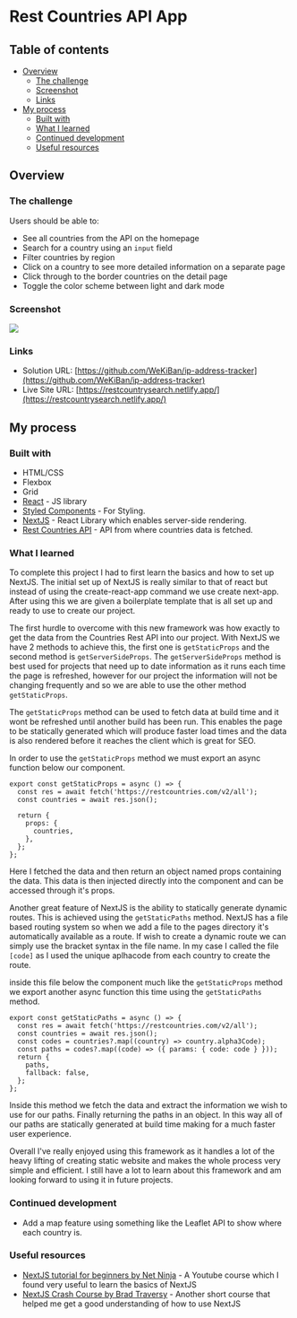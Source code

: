 # Rest Countries API App

## Table of contents

- [Overview](#overview)
  - [The challenge](#the-challenge)
  - [Screenshot](#screenshot)
  - [Links](#links)
- [My process](#my-process)
  - [Built with](#built-with)
  - [What I learned](#what-i-learned)
  - [Continued development](#continued-development)
  - [Useful resources](#useful-resources)

## Overview

### The challenge

Users should be able to:

- See all countries from the API on the homepage
- Search for a country using an `input` field
- Filter countries by region
- Click on a country to see more detailed information on a separate page
- Click through to the border countries on the detail page
- Toggle the color scheme between light and dark mode

### Screenshot

![](images/restCountries.gif)

### Links

- Solution URL: [https://github.com/WeKiBan/ip-address-tracker](https://github.com/WeKiBan/ip-address-tracker)
- Live Site URL: [https://restcountrysearch.netlify.app/](https://restcountrysearch.netlify.app/)

## My process

### Built with

- HTML/CSS
- Flexbox
- Grid
- [React](https://reactjs.org/) - JS library
- [Styled Components](https://styled-components.com/) - For Styling.
- [NextJS](https://nextjs.org/) - React Library which enables server-side rendering.
- [Rest Countries API](https://restcountries.com/) - API from where countries data is fetched.

### What I learned

To complete this project I had to first learn the basics and how to set up NextJS. The initial set up of NextJS is really similar to that of react but instead of using the create-react-app command we use create next-app. After using this we are given a boilerplate template that is all set up and ready to use to create our project.

The first hurdle to overcome with this new framework was how exactly to get the data from the Countries Rest API into our project. With NextJS we have 2 methods to achieve this, the first one is `getStaticProps` and the second method is `getServerSideProps`. The `getServerSideProps` method is best used for projects that need up to date information as it runs each time the page is refreshed, however for our project the information will not be changing frequently and so we are able to use the other method `getStaticProps`.

The `getStaticProps` method can be used to fetch data at build time and it wont be refreshed until another build has been run. This enables the page to be statically generated which will produce faster load times and the data is also rendered before it reaches the client which is great for SEO.

In order to use the `getStaticProps` method we must export an async function below our component.

```
export const getStaticProps = async () => {
  const res = await fetch('https://restcountries.com/v2/all');
  const countries = await res.json();

  return {
    props: {
      countries,
    },
  };
};
```

Here I fetched the data and then return an object named props containing the data. This data is then injected directly into the component and can be accessed through it's props.

Another great feature of NextJS is the ability to statically generate dynamic routes. This is achieved using the `getStaticPaths` method. NextJS has a file based routing system so when we add a file to the pages directory it's automatically available as a route. If wish to create a dynamic route we can simply use the bracket syntax in the file name. In my case I called the file `[code]` as I used the unique aplhacode from each country to create the route.

inside this file below the component much like the `getStaticProps` method we export another async function this time using the `getStaticPaths` method.

```
export const getStaticPaths = async () => {
  const res = await fetch('https://restcountries.com/v2/all');
  const countries = await res.json();
  const codes = countries?.map((country) => country.alpha3Code);
  const paths = codes?.map((code) => ({ params: { code: code } }));
  return {
    paths,
    fallback: false,
  };
};
```

Inside this method we fetch the data and extract the information we wish to use for our paths. Finally returning the paths in an object.
In this way all of our paths are statically generated at build time making for a much faster user experience.

Overall I've really enjoyed using this framework as it handles a lot of the heavy lifting of creating static website and makes the whole process very simple and efficient. I still have a lot to learn about this framework and am looking forward to using it in future projects.



### Continued development

- Add a map feature using something like the Leaflet API to show where each country is.

### Useful resources

- [NextJS tutorial for beginners by Net Ninja](https://www.youtube.com/watch?v=A63UxsQsEbU&list=PL4cUxeGkcC9g9gP2onazU5-2M-AzA8eBw) - A Youtube course which I found very useful to learn the basics of NextJS
- [NextJS Crash Course by Brad Traversy](https://www.youtube.com/watch?v=mTz0GXj8NN0&t=3129s) - Another short course that helped me get a good understanding of how to use NextJS
